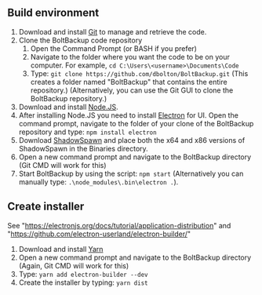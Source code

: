## Build environment
1. Download and install [Git](https://www.git-scm.com/) to manage and retrieve the code.
2. Clone the BoltBackup code repository
   1. Open the Command Prompt (or BASH if you prefer)
   2. Navigate to the folder where you want the code to be on your computer. For example, `cd C:\Users\<username>\Documents\Code`
   3. Type: `git clone https://github.com/dbolton/BoltBackup.git` (This creates a folder named "BoltBackup" that contains the entire repository.) (Alternatively, you can use the Git GUI to clone the BoltBackup repository.)
2. Download and install [Node.JS](https://nodejs.org/).
3. After installing Node.JS you need to install [Electron](https://electron.atom.io/) for UI. Open the command prompt, navigate to the folder of your clone of the BoltBackup repository and type: `npm install electron`
4. Download [ShadowSpawn](https://github.com/candera/shadowspawn/downloads) and place both the x64 and x86 versions of ShadowSpawn in the Binaries directory.
5. Open a new command prompt and navigate to the BoltBackup directory (Git CMD will work for this)
6. Start BoltBackup by using the script: `npm start` (Alternatively you can manually type: `.\node_modules\.bin\electron .`).


## Create installer
See "https://electronjs.org/docs/tutorial/application-distribution" and "https://github.com/electron-userland/electron-builder/"

1. Download and install [Yarn](https://yarnpkg.com/en/docs/install#windows-tab)
2. Open a new command prompt and navigate to the BoltBackup directory (Again, Git CMD will work for this)
3. Type: `yarn add electron-builder --dev`
4. Create the installer by typing: `yarn dist`
